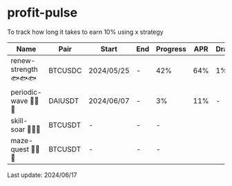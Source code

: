 # profit-pulse
To track how long it takes to earn 10% using x strategy

|Name|Pair|Start|End|Progress|APR|Drawdown|
|----|----|----|----|----|----|----|
|renew-strength 🐟🐟🐟|BTCUSDC|2024/05/25|-|42%|64%|1%|
|periodic-wave 🌊🌊🌊|DAIUSDT|2024/06/07|-|3%|11%|-|
|skill-soar 🦜🦜🦜|BTCUSDT|-|-|-|
|maze-quest 🐹🐹🐹|BTCUSDT|-|-|-|

Last update: 2024/06/17
